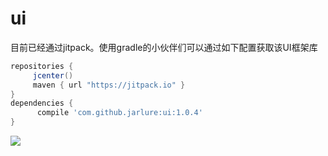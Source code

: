 # ui
目前已经通过jitpack。使用gradle的小伙伴们可以通过如下配置获取该UI框架库

   ```gradle
   repositories { 
        jcenter()
        maven { url "https://jitpack.io" }
   }
   dependencies {
         compile 'com.github.jarlure:ui:1.0.4'
   }
   ``` 

[![](https://jitpack.io/v/jarlure/ui.svg)](https://jitpack.io/#jarlure/ui)